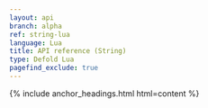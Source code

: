 ```yaml
---
layout: api
branch: alpha
ref: string-lua
language: Lua
title: API reference (String)
type: Defold Lua
pagefind_exclude: true
---
```

{% include anchor_headings.html html=content %}